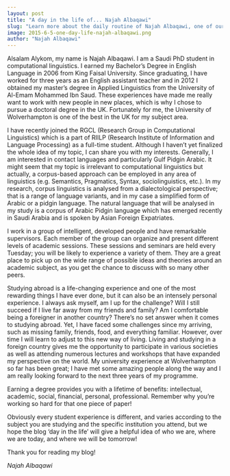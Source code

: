 ```yaml
---
layout: post
title: "A day in the life of... Najah Albaqawi"
slug: "Learn more about the daily routine of Najah Albaqawi, one of our students currently doing a PhD in Computational Linguistics at RGCL!"
image: 2015-6-5-one-day-life-najah-albaqawi.png 
author: "Najah Albaqawi"
---
```


Alsalam Alykom, my name is Najah Albaqawi. I am a Saudi PhD student in computational linguistics. I earned my Bachelor’s Degree in English Language in 2006 from King Faisal University. Since graduating, I have worked for three years as an English assistant teacher and in 2012 I obtained my master’s degree in Applied Linguistics from the University of Al-Emam Mohammed Ibn Saud. These experiences have made me really want to work with new people in new places, which is why I chose to pursue a doctoral degree in the UK. Fortunately for me, the University of Wolverhampton is one of the best in the UK for my subject area.

I have recently joined the RGCL (Research Group in Computational Linguistics) which is a part of RIILP (Research Institute of Information and Language Processing) as a full-time student. Although I haven’t yet finalized the whole idea of my topic, I can share you with my interests. Generally, I am interested in contact languages and particularly Gulf Pidgin Arabic. It might seem that my topic is irrelevant to computational linguistics but actually, a corpus-based approach can be employed in any area of linguistics (e.g. Semantics, Pragmatics, Syntax, sociolinguistics, etc.). In my research, corpus linguistics is analysed from a dialectological perspective; that is a range of language variants, and in my case a simplified form of Arabic or a pidgin language. The natural language that will be analysed in my study is a corpus of Arabic Pidgin language which has emerged recently in Saudi Arabia and is spoken by Asian Foreign Expatriates.

I work in a group of intelligent, developed people and have remarkable supervisors. Each member of the group can organize and present different levels of academic sessions. These sessions and seminars are held every Tuesday; you will be likely to experience a variety of them. They are a great place to pick up on the wide range of possible ideas and theories around an academic subject, as you get the chance to discuss with so many other peers.

Studying abroad is a life-changing experience and one of the most rewarding things I have ever done, but it can also be an intensely personal experience. I always ask myself, am I up for the challenge? Will I still succeed if I live far away from my friends and family? Am I comfortable being a foreigner in another country? There’s no set answer when it comes to studying abroad. Yet, I have faced some challenges since my arriving, such as missing family, friends, food, and everything familiar. However, over time I will learn to adjust to this new way of living. Living and studying in a foreign country gives me the opportunity to participate in various societies as well as attending numerous lectures and workshops that have expanded my perspective on the world. My university experience at Wolverhampton so far has been great; I have met some amazing people along the way and I am really looking forward to the next three years of my programme.

Earning a degree provides you with a lifetime of benefits: intellectual, academic, social, financial, personal, professional. Remember why you’re working so hard for that one piece of paper!

Obviously every student experience is different, and varies according to the subject you are studying and the specific institution you attend, but we hope the blog ‘day in the life’ will give a helpful idea of who we are, where we are today, and where we will be tomorrow!

Thank you for reading my blog!

*Najah Albaqawi*
